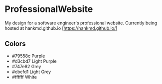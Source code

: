 # ProfessionalWebsite
My design for a software engineer's professional website.
Currently being hosted at hankmd.github.io [https://hankmd.github.io/]

## Colors
- #79558c Purple
- #d3cbd7 Light Purple
- #747e82 Grey
- #cbcfd1 Light Grey
- #ffffff White